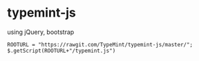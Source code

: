# typemint-js


using jQuery, bootstrap

    ROOTURL = "https://rawgit.com/TypeMint/typemint-js/master/";
    $.getScript(ROOTURL+"/typemint.js")
